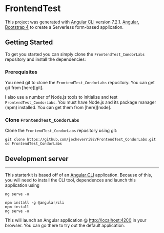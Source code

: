 # FrontendTest

This project was generated with [Angular CLI](https://github.com/angular/angular-cli) version 7.2.1. [Angular](https://angular.io), [Bootstrap 4](https://getbootstrap.com/) to create a Serverless form-based application.

## Getting Started

To get you started you can simply clone the `FrontendTest_CondorLabs` repository and install the dependencies:

### Prerequisites

You need git to clone the `FrontendTest_CondorLabs` repository. You can get git from [here][git].

I also use a number of Node.js tools to initialize and test `FrontendTest_CondorLabs`. You must have Node.js
and its package manager (npm) installed. You can get them from [here][node].

### Clone `FrontendTest_CondorLabs`

Clone the `FrontendTest_CondorLabs` repository using git:

```
git clone https://github.com/jecheverri92/FrontendTest_CondorLabs.git
cd FrontendTest_CondorLabs
```


## Development server
---------
This starterkit is based off of an [Angular CLI](https://cli.angular.io/) application. Because of this, you will need to install the CLI tool, dependences and launch this application using 

```ng serve -o```

```
npm install -g @angular/cli
npm install
ng serve -o
```

This will launch an Angular application @ [http://localhost:4200](http://localhost:4200) in your browser. You can go there to try out the default application.


